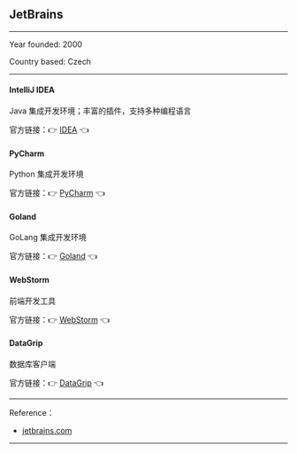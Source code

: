 ## JetBrains

---

Year founded: 2000

Country based: Czech

---

#### IntelliJ IDEA

Java 集成开发环境；丰富的插件，支持多种编程语言

官方链接：👉 [IDEA](
https://www.jetbrains.com/idea/
) 👈

#### PyCharm

Python 集成开发环境

官方链接：👉 [PyCharm](
https://www.jetbrains.com/pycharm/
) 👈

#### Goland

GoLang 集成开发环境

官方链接：👉 [Goland](
https://www.jetbrains.com/go/
) 👈

#### WebStorm

前端开发工具

官方链接：👉 [WebStorm](
https://www.jetbrains.com/webstorm/
) 👈

#### DataGrip

数据库客户端

官方链接：👉 [DataGrip](
https://www.jetbrains.com/datagrip/
) 👈


---

Reference：

- [jetbrains.com](https://www.jetbrains.com/company/)

---













